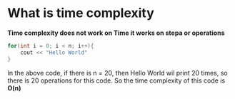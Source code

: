 # What is time complexity

**Time complexity does not work on Time it works on stepa or operations**

```c++
for(int i = 0; i < n; i++){
    cout << "Hello World"
}
```
In the above code, if there is n = 20, then Hello World wil print 20 times, so there is 20 operations for this code. So the time complexity of this code is **O(n)**